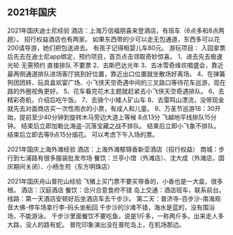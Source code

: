 
## 2021年国庆


2021年国庆迪士尼经验
酒店：上海万信福朋喜来登酒店，有班车（6点多和8点两趟）。
招行权益酒店也有两家。
如果东西带的少可以走无包通道，东西多可以花200请导游，她们把包送进去。
有孩子记得租婴儿车80元。
游玩项目：
入园拿票后先去在迪士尼app绑定，预约项目，首页点击领取奇妙惊喜。
1、进去先去极速光轮 无需预约 直接排队  不要票
2、去斯巴达光年
3、去冰雪奇缘欢唱盛会，靠近最两侧通道排队进场客厅挑到好位置，靠近出口位置就坐散场好离场。
4、在弹簧狗团团转、玩具盒欢宴广场、小飞侠天空奇遇中间的三叉路口等待花车巡游，现在路的外圈视角更好。
5、花车看完花木主题就赶紧去小飞侠天空奇遇排队。
6、去精彩奇航，介绍后吃午饭。
7、去骑个小矮人矿山车
8、去雷鸣山漂流，没带现金就先去对面商店买一次性雨衣的小票，有成人和儿童。
9、万圣节巡游18：30开始，提前至少40分钟到旋转木马旁边大道上等候
8点13分 飞越地平线排队15分钟。
结束后立即加勒比海盗-沉落宝藏之战不排队。
结束后立即小飞象不排队。
结束后立即去等9点15分烟花。
可以考虑下午入场的票。

2021年国庆上海外滩经验
酒店：上海外滩郁锦香新亚酒店（招行权益）
商城：步行到七浦路有很多服装批发市场
餐饮：兰亭小馆（外滩店）、沈大成（外滩店，国庆期间关闭）、小杨生煎（东方明珠店）

2021年国庆舟山普陀山经验
飞猪上买门票不要买带香的，小香也是一大盒，很多根。
酒店：汉庭酒店
餐饮：合兴合意食府不错
岛上交通：酒店班车，联系前台。
线路：第一天酒店安顿好后坐酒店车去千步沙。
第二天：普济寺-百步沙-南海观音大佛-停车场拿行李-码头坐船回
千步沙的沙滩不错，海水是蓝的，没有围浴场，不能游泳。
千步沙里面餐饮不要吃鱼，说是1斤多，一称两斤多。出来走人多大路，没人的路有蛇。
普陀印象演出没在普陀岛上，在机场那边。


